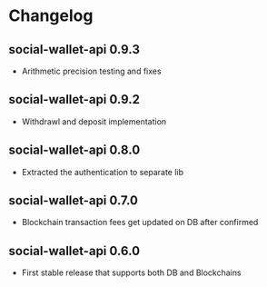 # Changelog
	
## social-wallet-api 0.9.3
* Arithmetic precision testing and fixes

## social-wallet-api 0.9.2
* Withdrawl and deposit implementation
	
## social-wallet-api 0.8.0
* Extracted the authentication to separate lib

## social-wallet-api 0.7.0
* Blockchain transaction fees get updated on DB after confirmed	
	
## social-wallet-api 0.6.0
* First stable release that supports both DB and Blockchains
